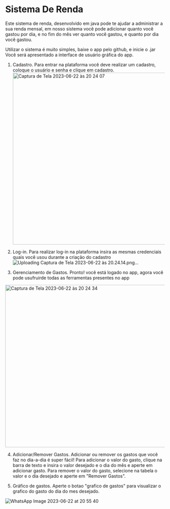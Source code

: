 
# Sistema De Renda

Este sistema de renda, desenvolvido em java pode te ajudar a administrar a sua renda mensal, em nosso sistema você pode adicionar quanto você gastou por dia, e no fim do mês ver quanto você gastou, e quanto por dia você gastou.

Utilizar o sistema é muito simples, baixe o app pelo github, e inicie o .jar
Você será apresentado a interface de usuário gráfica do app.

1. Cadastro.
Para entrar na plataforma você deve realizar um cadastro, coloque o   usuário e senha e clique em cadastro.
   <img width="542" alt="Captura de Tela 2023-06-22 às 20 24 07" src="https://github.com/pollarliam/Sistema-De-Renda/assets/106059827/f896ac77-29e5-4b4c-9f86-1025efeaecbc">

2. Log-in.
Para realizar log-in na plataforma insira as mesmas credenciais quais você usou durante a criação do cadastro
![Uploading Captura de Tela 2023-06-22 às 20.24.14.png…]()

3. Gerenciamento de Gastos.
Pronto! você está logado no app, agora você pode usufruirde todas as ferramentas presentes no app
<img width="512" alt="Captura de Tela 2023-06-22 às 20 24 34" src="https://github.com/pollarliam/Sistema-De-Renda/assets/106059827/ee2bab26-f42c-4ff4-8c5c-df9af4ad70df">

4. Adicionar/Remover Gastos.
Adicionar ou remover os gastos que você faz no dia-a-dia é super fácil!
Para adicionar o valor do gasto, clique na barra de texto e insira o valor desejado e o dia do mês e aperte em adicionar gasto.
Para remover o valor do gasto, selecione na tabela o valor e o dia desejado e aperte em "Remover Gastos".

5. Gráfico de gastos.
Aperte o botao "grafico de gastos" para visualizar o grafico do gasto do dia do mes desejado.
   
![WhatsApp Image 2023-06-22 at 20 55 40](https://github.com/SrMassive/Sistema-De-Renda/assets/132691037/b84c8a50-4945-45ac-8083-d5879397b932)
